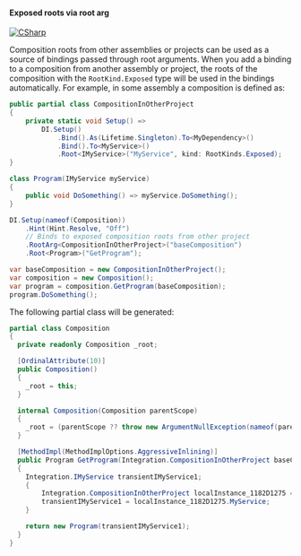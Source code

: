 #### Exposed roots via root arg

[![CSharp](https://img.shields.io/badge/C%23-code-blue.svg)](../tests/Pure.DI.UsageTests/Advanced/ExposedRootsViaRootArgScenario.cs)

Composition roots from other assemblies or projects can be used as a source of bindings passed through root arguments. When you add a binding to a composition from another assembly or project, the roots of the composition with the `RootKind.Exposed` type will be used in the bindings automatically. For example, in some assembly a composition is defined as:
```c#
public partial class CompositionInOtherProject
{
    private static void Setup() =>
        DI.Setup()
            .Bind().As(Lifetime.Singleton).To<MyDependency>()
            .Bind().To<MyService>()
            .Root<IMyService>("MyService", kind: RootKinds.Exposed);
}
```


```c#
class Program(IMyService myService)
{
    public void DoSomething() => myService.DoSomething();
}

DI.Setup(nameof(Composition))
    .Hint(Hint.Resolve, "Off")
    // Binds to exposed composition roots from other project
    .RootArg<CompositionInOtherProject>("baseComposition")
    .Root<Program>("GetProgram");

var baseComposition = new CompositionInOtherProject();
var composition = new Composition();
var program = composition.GetProgram(baseComposition);
program.DoSomething();
```

The following partial class will be generated:

```c#
partial class Composition
{
  private readonly Composition _root;

  [OrdinalAttribute(10)]
  public Composition()
  {
    _root = this;
  }

  internal Composition(Composition parentScope)
  {
    _root = (parentScope ?? throw new ArgumentNullException(nameof(parentScope)))._root;
  }

  [MethodImpl(MethodImplOptions.AggressiveInlining)]
  public Program GetProgram(Integration.CompositionInOtherProject baseComposition)
  {
    Integration.IMyService transientIMyService1;
    {
        Integration.CompositionInOtherProject localInstance_1182D1275 = baseComposition;
        transientIMyService1 = localInstance_1182D1275.MyService;
    }

    return new Program(transientIMyService1);
  }
}
```


